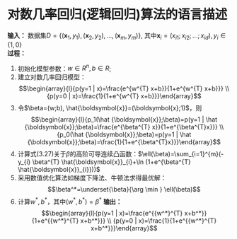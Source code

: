 # 对数几率回归(逻辑回归)算法的语言描述
**输入：** 数据集$D=\{(\boldsymbol{x}_1,y_1),(\boldsymbol{x}_2,y_2),...,(\boldsymbol{x}_m,y_m)\}$, 其中$\boldsymbol{x}_i=(x_{i1};x_{i2};...;x_{id}),y_i \in \{1, 0\}$  
**过程：**    
1. 初始化模型参数：$w\in R^n, b \in R$;
2. 建立对数几率回归模型：
$$\begin{array}{l}{p(y=1 | x)=\frac{e^{w^{T} x+b}}{1+e^{w^{T} x+b}}} \\ {p(y=0 | x)=\frac{1}{1+e^{w^{T} x+b}}}\end{array}$$
3. 令$\beta=(w;b), \hat{\boldsymbol{x}}=(\boldsymbol{x};1)$，则$$\begin{array}{l}{p_1(\hat {\boldsymbol{x}};\beta)=p(y=1 | \hat {\boldsymbol{x}};\beta)=\frac{e^{\beta^{T} x}}{1+e^{\beta^{T}x}}} \\ {p_0(\hat {\boldsymbol{x}};\beta)=p(y=1 | \hat {\boldsymbol{x}};\beta)=\frac{1}{1+e^{\beta^{T}x}}}\end{array}$$  
4. 计算式(3.27)关于$\beta$的高阶可导连续凸函数：$\ell(\beta)=\sum_{i=1}^{m}(-y_{i} \beta^{T} \hat{\boldsymbol{x}}_{i}+\ln (1+e^{\beta^{T} \hat{\boldsymbol{x}}_{i}}))$
5. 采用数值优化算法如梯度下降法、牛顿法求得最优解：$$\beta^*=\underset{\beta}{\arg \min } \ell(\beta)$$
6. 计算$w^*,b^*$，其中$(w^*,b^*)=\beta^*$
**输出：** $$\begin{array}{l}{p(y=1 | x)=\frac{e^{{w^*}^{T} x+b^*}}{1+e^{{w^*}^{T} x+b^*}}} \\ {p(y=0 | x)=\frac{1}{1+e^{{w^*}^{T} x+b^*}}}\end{array}$$
